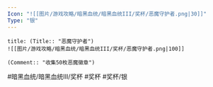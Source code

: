 ```yaml
---
Icon: "![[图片/游戏攻略/暗黑血统/暗黑血统III/奖杯/恶魔守护者.png|30]]"
Type: "银"
---
```

```ad-common-silver-trophy
title: (Title:: "恶魔守护者")
![[图片/游戏攻略/暗黑血统/暗黑血统III/奖杯/恶魔守护者.png|100]]

(Comment:: "收集50枚恶魔徽章")
```

#暗黑血统/暗黑血统III/奖杯 #奖杯 #奖杯/银

